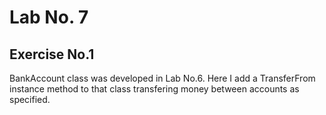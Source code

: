 # Lab No. 7
## Exercise No.1

BankAccount class was developed in Lab No.6. Here I add a TransferFrom instance method to that class transfering money between accounts as specified.
